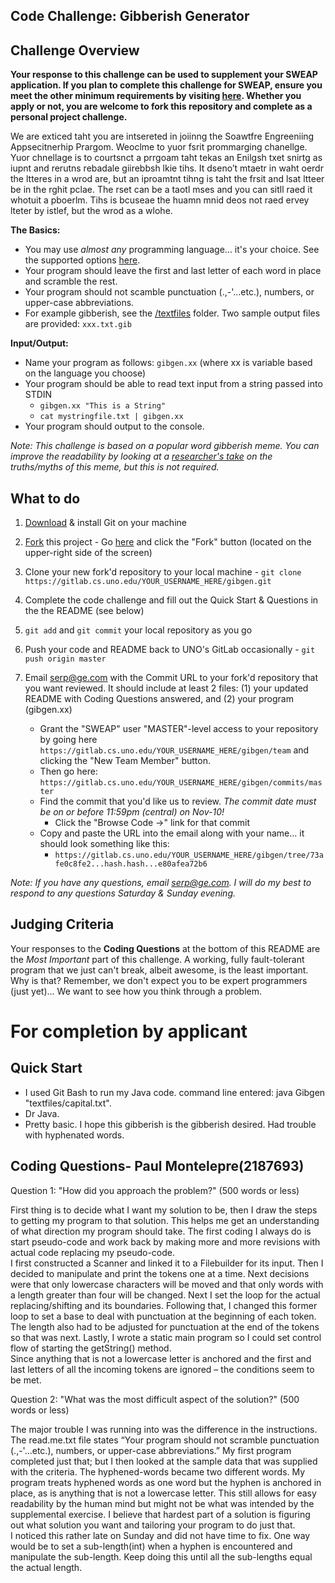 ﻿**Code Challenge: Gibberish Generator**
---------------------------------------

Challenge Overview
------------------

**Your response to this challenge can be used to supplement your SWEAP application.  If you plan to complete this challenge for SWEAP, ensure you meet the other minimum requirements by visiting [here](http://gecapital.com/sweap "SWEAP Home Page").  Whether you apply or not, you are welcome to fork this repository and complete as a personal project challenge.**


We are exticed taht you are intsereted in joiinng the Soawtfre Engreeniing Appsecitnerhip Prargom.  Weoclme to yuor fsrit prommarging chanellge.  Yuor chnellage is to courtsnct a prrgoam taht tekas an Enilgsh txet snirtg as iupnt and rerutns rebadale giirebbsh lkie tihs.  It dseno’t mtaetr in waht oerdr the ltteres in a wrod are, but an iproamtnt tihng is taht the frsit and lsat ltteer be in the rghit pclae. The rset can be a taotl mses and you can sitll raed it whotuit a pboerlm.  Tihs is bcuseae the huamn mnid deos not raed ervey lteter by istlef, but the wrod as a wlohe.

**The Basics:**
  
  - You may use *almost any* programming language... it's your choice.  See the supported options [here](http://ideone.com/).
  - Your program should leave the first and last letter of each word in place and scramble the rest.
  - Your program should not scamble punctuation (.,-'...etc.), numbers, or upper-case abbreviations.
  - For example gibberish, see the [/textfiles](https://gitlab.cs.uno.edu/sweap/gibgen/tree/master/textfiles) folder.  Two sample output files are provided: `xxx.txt.gib`

**Input/Output:**
 
  - Name your program as follows: `gibgen.xx` (where xx is variable based on the language you choose)
  - Your program should be able to read text input from a string passed into STDIN
      - `gibgen.xx "This is a String"`
      - `cat mystringfile.txt | gibgen.xx`
  - Your program should output to the console.

_Note: This challenge is based on a popular word gibberish meme. You can improve the readability by looking at a [researcher's take](http://www.mrc-cbu.cam.ac.uk/people/matt.davis/cmabridge/) on the truths/myths of this meme, but this is not required._

What to do
----------
1. [Download](http://git-scm.com/downloads) & install Git on your machine

2. <a href="https://gitlab.cs.uno.edu/sweap/gibgen/fork" class="btn grouped" data-method="POST" rel="nofollow" title="Fork">Fork</a> this project - Go [here](https://gitlab.cs.uno.edu/sweap/gibgen) and click the "Fork" button (located on the upper-right side of the screen)

2. Clone your new fork'd repository to your local machine - `git clone https://gitlab.cs.uno.edu/YOUR_USERNAME_HERE/gibgen.git`
3. Complete the code challenge and fill out the Quick Start & Questions in the the README (see below)
4. `git add` and `git commit` your local repository as you go
4. Push your code and README back to UNO's GitLab occasionally - `git push origin master`
5. Email [serp@ge.com](mailto:serp@ge.com) with the Commit URL to your fork'd repository that you want reviewed. It should include at least 2 files: (1) your updated README with Coding Questions answered, and (2) your program (gibgen.xx)
   - Grant the "SWEAP" user "MASTER"-level access to your repository by going here `https://gitlab.cs.uno.edu/YOUR_USERNAME_HERE/gibgen/team` and clicking the "New Team Member" button.
   - Then go here: `https://gitlab.cs.uno.edu/YOUR_USERNAME_HERE/gibgen/commits/master`
   - Find the commit that you'd like us to review.  _The commit date must be on or before 11:59pm (central) on Nov-10!_
       - Click the "Browse Code ->" link for that commit
   - Copy and paste the URL into the email along with your name... it should look something like this:
       - `https://gitlab.cs.uno.edu/YOUR_USERNAME_HERE/gibgen/tree/73afe0c8fe2...hash.hash...e80afea72b6`

_Note: If you have any questions, email [serp@ge.com](mailto:serp@ge.com).  I will do my best to respond to any questions Saturday & Sunday evening._

Judging Criteria
----------------

Your responses to the **Coding Questions** at the bottom of this README are the *Most Important* part of this challenge. A working, fully fault-tolerant program that we just can't break, albeit awesome, is the least important.  Why is that?  Remember, we don't expect you to be expert programmers (just yet)... We want to see how you think through a problem.  


For completion by applicant
===========================

Quick Start
-----------

* I used Git Bash to run my Java code.  command line entered: java Gibgen "textfiles/capital.txt".  
* Dr Java.
* Pretty basic.  I hope this gibberish is the gibberish desired.  Had trouble with hyphenated words.


Coding Questions- Paul Montelepre(2187693)
----------------

Question 1: "How did you approach the problem?" (500 words or less)

First thing is to decide what I want my solution to be, then I draw the steps to getting my program to that solution.  This helps me get an understanding of what direction my program should take.  The first coding I always do is start pseudo-code and work back by making more and more revisions with actual code replacing my pseudo-code.  
I first constructed a Scanner and linked it to a Filebuilder for its input.  Then I decided to manipulate and print the tokens one at a time.  Next decisions were that only lowercase characters will be moved and that only words with a length greater than four will be changed.  Next I set the loop for the actual replacing/shifting and its boundaries.  Following that, I changed this former loop to set a base to deal with punctuation at the beginning of each token.  The length also had to be adjusted for punctuation at the end of the tokens so that was next.  Lastly, I wrote a static main program so I could set control flow of starting the getString() method.  
Since anything that is not a lowercase letter is anchored and the first and last letters of all the incoming tokens are ignored – the conditions seem to be met.


Question 2: "What was the most difficult aspect of the solution?" (500 words or less)

The major trouble I was running into was the difference in the instructions.  The read.me.txt file states “Your program should not scramble punctuation (.,-'...etc.), numbers, or upper-case abbreviations.”  My first program completed just that; but I then looked at the sample data that was supplied with the criteria.  The hyphened-words became two different words.  My program treats hyphened words as one word but the hyphen is anchored in place, as is anything that is not a lowercase letter.  This still allows for easy readability by the human mind but might not be what was intended by the supplemental exercise.  I believe that hardest part of a solution is figuring out what solution you want and tailoring your program to do just that.  
	I noticed this rather late on Sunday and did not have time to fix.  One way would be to set a sub-length(int) when a hyphen is encountered and manipulate the sub-length.  Keep doing this until all the sub-lengths equal the actual length. 
